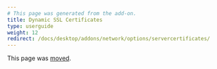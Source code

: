 ```yaml
---
# This page was generated from the add-on.
title: Dynamic SSL Certificates
type: userguide
weight: 12
redirect: /docs/desktop/addons/network/options/servercertificates/
---
```


This page was [moved](/docs/desktop/addons/network/options/servercertificates/).
